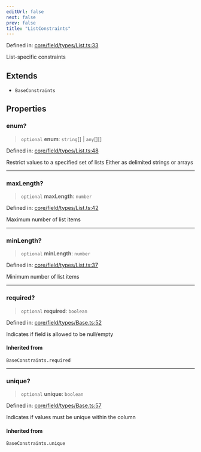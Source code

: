 ```yaml
---
editUrl: false
next: false
prev: false
title: "ListConstraints"
---
```


Defined in: [core/field/types/List.ts:33](https://github.com/datisthq/dpkit/blob/5891634de8175d14853313e208ffbae144fd78eb/core/field/types/List.ts#L33)

List-specific constraints

## Extends

- `BaseConstraints`

## Properties

### enum?

> `optional` **enum**: `string`[] \| `any`[][]

Defined in: [core/field/types/List.ts:48](https://github.com/datisthq/dpkit/blob/5891634de8175d14853313e208ffbae144fd78eb/core/field/types/List.ts#L48)

Restrict values to a specified set of lists
Either as delimited strings or arrays

***

### maxLength?

> `optional` **maxLength**: `number`

Defined in: [core/field/types/List.ts:42](https://github.com/datisthq/dpkit/blob/5891634de8175d14853313e208ffbae144fd78eb/core/field/types/List.ts#L42)

Maximum number of list items

***

### minLength?

> `optional` **minLength**: `number`

Defined in: [core/field/types/List.ts:37](https://github.com/datisthq/dpkit/blob/5891634de8175d14853313e208ffbae144fd78eb/core/field/types/List.ts#L37)

Minimum number of list items

***

### required?

> `optional` **required**: `boolean`

Defined in: [core/field/types/Base.ts:52](https://github.com/datisthq/dpkit/blob/5891634de8175d14853313e208ffbae144fd78eb/core/field/types/Base.ts#L52)

Indicates if field is allowed to be null/empty

#### Inherited from

`BaseConstraints.required`

***

### unique?

> `optional` **unique**: `boolean`

Defined in: [core/field/types/Base.ts:57](https://github.com/datisthq/dpkit/blob/5891634de8175d14853313e208ffbae144fd78eb/core/field/types/Base.ts#L57)

Indicates if values must be unique within the column

#### Inherited from

`BaseConstraints.unique`
